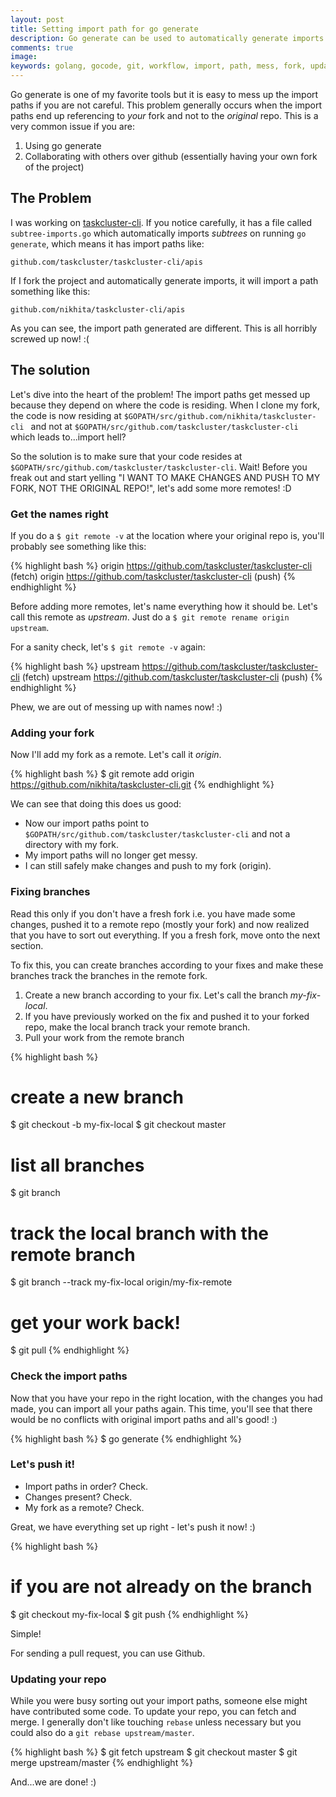 ```yaml
---
layout: post
title: Setting import path for go generate
description: Go generate can be used to automatically generate imports. But it is easy to mess it up. Here is what you could do to set it right.
comments: true
image:
keywords: golang, gocode, git, workflow, import, path, mess, fork, update, generate
---
```


Go generate is one of my favorite tools but it is easy to mess up the import paths if you are not careful. This problem generally occurs when the import paths end up referencing to _your_ fork and not to the _original_ repo. This is a very common issue if you are:

1. Using go generate
2. Collaborating with others over github (essentially having your own fork of the project)

## The Problem

I was working on [taskcluster-cli](https://github.com/taskcluster/taskcluster-cli). If you notice carefully, it has a file called `subtree-imports.go` which automatically imports _subtrees_ on running `go generate`, which means it has import paths like:

```
github.com/taskcluster/taskcluster-cli/apis
```

If I fork the project and automatically generate imports, it will import a path something like this:

```
github.com/nikhita/taskcluster-cli/apis
```

As you can see, the import path generated are different. This is all horribly screwed up now! :(

## The solution

Let's dive into the heart of the problem! The import paths get messed up because they depend on where the code is residing. When I clone my fork, the code is now residing at `$GOPATH/src/github.com/nikhita/taskcluster-cli ` and not at `$GOPATH/src/github.com/taskcluster/taskcluster-cli` which leads to...import hell?

So the solution is to make sure that your code resides at `$GOPATH/src/github.com/taskcluster/taskcluster-cli`. Wait! Before you freak out and start yelling "I WANT TO MAKE CHANGES AND PUSH TO MY FORK, NOT THE ORIGINAL REPO!", let's add some more remotes! :D

### Get the names right

If you do a `$ git remote -v` at the location where your original repo is, you'll probably see something like this:

{% highlight bash %}
origin    https://github.com/taskcluster/taskcluster-cli (fetch)
origin    https://github.com/taskcluster/taskcluster-cli (push)
{% endhighlight %}

Before adding more remotes, let's name everything how it should be. Let's call this remote as _upstream_. Just do a `$ git remote rename origin upstream`.

For a sanity check, let's `$ git remote -v` again:

{% highlight bash %}
upstream    https://github.com/taskcluster/taskcluster-cli (fetch)
upstream    https://github.com/taskcluster/taskcluster-cli (push)
{% endhighlight %}

Phew, we are out of messing up with names now! :)

### Adding your fork

Now I'll add my fork as a remote. Let's call it _origin_.

{% highlight bash %}
$ git remote add origin https://github.com/nikhita/taskcluster-cli.git
{% endhighlight %}

We can see that doing this does us good:

* Now our import paths point to `$GOPATH/src/github.com/taskcluster/taskcluster-cli` and not a directory with my fork.
* My import paths will no longer get messy.
* I can still safely make changes and push to my fork (origin).

### Fixing branches

Read this only if you don't have a fresh fork i.e. you have made some changes, pushed it to a remote repo (mostly your fork) and now realized that you have to sort out everything. If you a fresh fork, move onto the next section.

To fix this, you can create branches according to your fixes and make these branches track the branches in the remote fork.

1. Create a new branch according to your fix. Let's call the branch _my-fix-local_.
2. If you have previously worked on the fix and pushed it to your forked repo, make the local branch track your remote branch.
3. Pull your work from the remote branch

{% highlight bash %}
# create a new branch
$ git checkout -b my-fix-local
$ git checkout master
# list all branches
$ git branch
# track the local branch with the remote branch
$ git branch --track my-fix-local origin/my-fix-remote
# get your work back!
$ git pull
{% endhighlight %}

### Check the import paths

Now that you have your repo in the right location, with the changes you had made, you can import all your paths again. This time, you'll see that there would be no conflicts with original import paths and all's good! :)

{% highlight bash %}
$ go generate
{% endhighlight %}


### Let's push it!

* Import paths in order? Check.
* Changes present? Check.
* My fork as a remote? Check.

Great, we have everything set up right - let's push it now! :)

{% highlight bash %}
# if you are not already on the branch
$ git checkout my-fix-local
$ git push
{% endhighlight %}

Simple!

For sending a pull request, you can use Github.

### Updating your repo

While you were busy sorting out your import paths, someone else might have contributed some code. To update your repo, you can fetch and merge. I generally don't like touching `rebase` unless necessary but you could also do a `git rebase upstream/master`.

{% highlight bash %}
$ git fetch upstream
$ git checkout master
$ git merge upstream/master
{% endhighlight %}


And...we are done! :)
